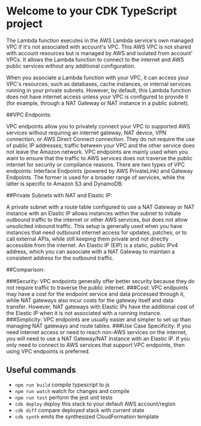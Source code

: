 # Welcome to your CDK TypeScript project

The Lambda function executes in the AWS Lambda service's own managed VPC if it's not associated with account's VPC.
This AWS VPC is not shared with account resources but is managed by AWS and isolated from account' VPCs. It allows the Lambda function to connect to the internet and AWS public services without any additional configuration.

When you associate a Lambda function with your VPC, it can access your VPC's resources, such as databases, cache instances, or internal services running in your private subnets. However, by default, this Lambda function does not have internet access unless your VPC is configured to provide it (for example, through a NAT Gateway or NAT instance in a public subnet).

##VPC Endpoints:

VPC endpoints allow you to privately connect your VPC to supported AWS services without requiring an internet gateway, NAT device, VPN connection, or AWS Direct Connect connection.
They do not require the use of public IP addresses; traffic between your VPC and the other service does not leave the Amazon network.
VPC endpoints are mainly used when you want to ensure that the traffic to AWS services does not traverse the public internet for security or compliance reasons.
There are two types of VPC endpoints: Interface Endpoints (powered by AWS PrivateLink) and Gateway Endpoints. The former is used for a broader range of services, while the latter is specific to Amazon S3 and DynamoDB.

##Private Subnets with NAT and Elastic IP:

A private subnet with a route table configured to use a NAT Gateway or NAT instance with an Elastic IP allows instances within the subnet to initiate outbound traffic to the internet or other AWS services, but does not allow unsolicited inbound traffic.
This setup is generally used when you have instances that need outbound internet access for updates, patches, or to call external APIs, while still keeping them private and not directly accessible from the internet.
An Elastic IP (EIP) is a static, public IPv4 address, which you can associate with a NAT Gateway to maintain a consistent address for the outbound traffic.

##Comparison:

###Security: VPC endpoints generally offer better security because they do not require traffic to traverse the public internet.
###Cost: VPC endpoints may have a cost for the endpoint service and data processed through it, while NAT gateways also incur costs for the gateway itself and data transfer. However, NAT gateways with Elastic IPs have the additional cost of the Elastic IP when it is not associated with a running instance.
###Simplicity: VPC endpoints are usually easier and simpler to set up than managing NAT gateways and route tables.
###Use Case Specificity: If you need internet access or need to reach non-AWS services on the internet, you will need to use a NAT Gateway/NAT Instance with an Elastic IP. If you only need to connect to AWS services that support VPC endpoints, then using VPC endpoints is preferred.

## Useful commands

* `npm run build`   compile typescript to js
* `npm run watch`   watch for changes and compile
* `npm run test`    perform the jest unit tests
* `cdk deploy`      deploy this stack to your default AWS account/region
* `cdk diff`        compare deployed stack with current state
* `cdk synth`       emits the synthesized CloudFormation template


